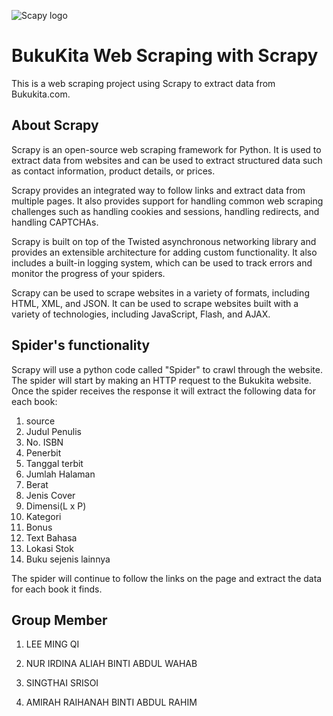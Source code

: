 ![Scapy logo](https://scrapy.org/img/scrapylogo.png)

# BukuKita Web Scraping with Scrapy

This is a web scraping project using Scrapy to extract data from Bukukita.com.

## About Scrapy

Scrapy is an open-source web scraping framework for Python. 
It is used to extract data from websites and can be used to extract structured data such as contact information, product details, or prices.

Scrapy provides an integrated way to follow links and extract data from multiple pages. 
It also provides support for handling common web scraping challenges such as handling cookies and sessions, handling redirects, and handling CAPTCHAs.

Scrapy is built on top of the Twisted asynchronous networking library and provides an extensible architecture for adding custom functionality. 
It also includes a built-in logging system, which can be used to track errors and monitor the progress of your spiders.

Scrapy can be used to scrape websites in a variety of formats, including HTML, XML, and JSON. 
It can be used to scrape websites built with a variety of technologies, including JavaScript, Flash, and AJAX.


## Spider's functionality
Scrapy will use a python code called "Spider" to crawl through the website. The spider will start by making an HTTP request to the Bukukita website. Once the spider receives the response it will extract the following data for each book:

1. source	
2. Judul	Penulis	
3. No. ISBN	
4. Penerbit	
5. Tanggal terbit	
6. Jumlah Halaman	
7. Berat	
8. Jenis Cover	
9. Dimensi(L x P)	
10. Kategori	
11. Bonus	
12. Text Bahasa	
13. Lokasi Stok	
14. Buku sejenis lainnya


The spider will continue to follow the links on the page and extract the data for each book it finds.


## Group Member
1. LEE MING QI

2. NUR IRDINA ALIAH BINTI ABDUL WAHAB

3. SINGTHAI SRISOI

4. AMIRAH RAIHANAH BINTI ABDUL RAHIM


